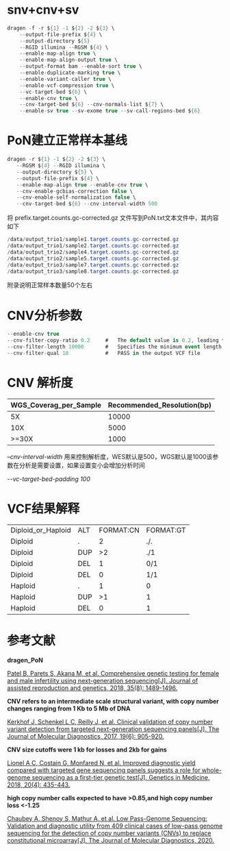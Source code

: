 # snv+cnv+sv

```cs
dragen -f -r ${1} -1 ${2} -2 ${3} \
    --output-file-prefix ${4} \
    --output-directory ${5}
    --RGID illumina --RGSM ${4} \
    --enable-map-align true \
    --enable-map-align-output true \
    --output-format bam --enable-sort true \
    --enable-duplicate-marking true \
    --enable-variant-caller true \
    --enable-vcf-compression true \
    --vc-target-bed ${6} \
    --enable-cnv true \
    --cnv-target-bed ${6} --cnv-normals-list ${7} \
    --enable-sv true --sv-exome true --sv-call-regions-bed ${6}
```

# PoN建立正常样本基线
```cs
dragen -r ${1} -1 ${2} -2 ${3} \
   --RGSM ${4} --RGID illumina \
   --output-directory ${5} \
   --output-file-prefix ${4} \
   --enable-map-align true --enable-cnv true \
   --cnv-enable-gcbias-correction false \
   --cnv-enable-self-normalization false \
   --cnv-target-bed ${6} --cnv-interval-width 500
```

将 prefix.target.counts.gc-corrected.gz 文件写到PoN.txt文本文件中，其内容如下
```cs
/data/output_trio1/sample1.target.counts.gc-corrected.gz
/data/output_trio1/sample2.target.counts.gc-corrected.gz
/data/output_trio2/sample4.target.counts.gc-corrected.gz
/data/output_trio2/sample5.target.counts.gc-corrected.gz
/data/output_trio3/sample7.target.counts.gc-corrected.gz
/data/output_trio3/sample8.target.counts.gc-corrected.gz
```
附录说明正常样本数量50个左右

# CNV分析参数
```cs
--enable-cnv true
--cnv-filter-copy-ratio 0.2     #   The default value is 0.2, leading to calls less than CR=0.8 or greater than CR=1.2.
--cnv-filter-length 10000       #   Specifies the minimum event length in bases at which a reported event is marked as PASS in the output VCF file. The default is 10000
--cnv-filter-qual 10            #   PASS in the output VCF file
```
# CNV 解析度

|WGS_Coverag_per_Sample| Recommended_Resolution(bp)|
|-----------|----------|
|5X|10000|
|10X|5000|
|>=30X|1000|

*–cnv-interval-width* 用来控制解析度，WES默认是500，WGS默认是1000该参数在分析是需要设置，如果设置变小会增加分析时间

*--vc-target-bed-padding 100*

# VCF结果解释

|||||
|------------------|---|--------------------|----------|
|Diploid_or_Haploid|ALT| FORMAT:CN          |FORMAT:GT|
|Diploid|                 . |          2|          ./.|
|Diploid                |DUP         |>2          |./1|
|Diploid|                 DEL         |1           |0/1|
|Diploid|                 DEL         |0           |1/1|
|Haploid|                 .   |        1           |0|
|Haploid |                DUP  |       >1          |1|
|Haploid |                DEL   |      0  |         1|



# 参考文献

**dragen_PoN**

[Patel B, Parets S, Akana M, et al. Comprehensive genetic testing for female and male infertility using next-generation sequencing[J]. Journal of assisted reproduction and genetics, 2018, 35(8): 1489-1496.](https://link.springer.com/article/10.1007/s10815-018-1204-7)

**CNV refers to an intermediate scale structural variant, with copy number changes ranging from 1 Kb to 5 Mb of DNA**

[Kerkhof J, Schenkel L C, Reilly J, et al. Clinical validation of copy number variant detection from targeted next-generation sequencing panels[J]. The Journal of Molecular Diagnostics, 2017, 19(6): 905-920.](https://pubmed.ncbi.nlm.nih.gov/28818680/)

**CNV size cutoffs were 1 kb for losses and 2kb for gains**

[Lionel A C, Costain G, Monfared N, et al. Improved diagnostic yield compared with targeted gene sequencing panels suggests a role for whole-genome sequencing as a first-tier genetic test[J]. Genetics in Medicine, 2018, 20(4): 435-443.](https://www.nature.com/articles/gim2017119)

**high copy number calls expected to have >0.85,and high copy number loss <-1.25**

[Chaubey A, Shenoy S, Mathur A, et al. Low Pass-Genome Sequencing: Validation and diagnostic utility from 409 clinical cases of low-pass genome sequencing for the detection of copy number variants (CNVs) to replace constitutional microarray[J]. The Journal of Molecular Diagnostics, 2020.](https://pubmed.ncbi.nlm.nih.gov/32344035/)

